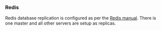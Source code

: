 


### Redis

Redis database replication is configured as per the [Redis manual](http://redis.io/topics/replication). There is one master and all other servers are setup as replicas.

